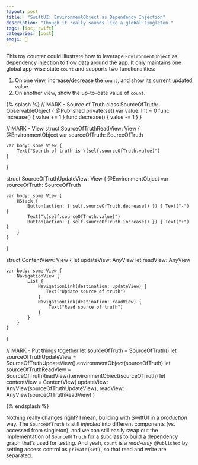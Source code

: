 ```yaml
---
layout: post
title:  "SwiftUI: EnvironmentObject as Dependency Injection"
description: "Though it really sounds like a global singleton."
tags: [ios, swift]
categories: [post]
emoji: 💉
---
```

This toy counter could illustrate how to leverage `EnvironmentObject` as dependency injection to flow data around the app. It only maintains one global app-wise state `count` and supports two functionalities:

1. On one view, increase/decrease the `count`, and show its current updated value.
2. On another view, show the up-to-date value of `count`.

{% splash %}
// MARK - Source of Truth
class SourceOfTruth: ObservableObject {
    @Published private(set) var value: Int = 0
    func increase() { value += 1 }
    func decrease() { value -= 1 }
}

// MARK - View
struct SourceOfTruthReadView: View {
    @EnvironmentObject var sourceOfTruth: SourceOfTruth
    
    var body: some View {
        Text("Sourth of truth is \(self.sourceOfTruth.value)")
    }
}

struct SourceOfTruthUpdateView: View {
    @EnvironmentObject var sourceOfTruth: SourceOfTruth
    
    var body: some View {
        HStack {
            Button(action: { self.sourceOfTruth.decrease() }) { Text("-") }
            Text("\(self.sourceOfTruth.value)")
            Button(action: { self.sourceOfTruth.increase() }) { Text("+") }
        }
    }
}

struct ContentView: View {
    let updateView: AnyView
    let readView: AnyView
    
    var body: some View {
        NavigationView {
            List {
                NavigationLink(destination: updateView) {
                   Text("Update source of truth")
                }
                NavigationLink(destination: readView) {
                    Text("Read source of truth")
                }
            }
        }
    }
}

// MARK - Put things together
let sourceOfTruth = SourceOfTruth()
let sourceOfTruthUpdateView = SourceOfTruthUpdateView().environmentObject(sourceOfTruth)
let sourceOfTruthReadView = SourceOfTruthReadView().environmentObject(sourceOfTruth)
let contentView = ContentView(
  updateView: AnyView(sourceOfTruthUpdateView),
  readView: AnyView(sourceOfTruthReadView)
)

{% endsplash %}

Nothing really changes right? I mean, building with SwiftUI in a *production* way. The `SourceOfTruth` is still *injected* into different components (vs. accessed from singleton), and we can still easily swap out the implementation of `SourceOfTruth` for a subclass to build a dependency graph that’s used for testing. And yeah, `count` is a *read-only* `@Published` by setting access control as `private(set)`, so that read and write are separated. 
